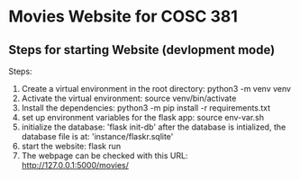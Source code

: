 # Movies Website for COSC 381
## Steps for starting Website (devlopment mode)

Steps:
  1.  Create a virtual environment in the root directory: python3 -m venv venv
  2.  Activate the virtual environment: source venv/bin/activate
  3.  Install the dependencies: python3 -m pip install -r requirements.txt
  4.  set up environment variables for the flask app: source env-var.sh
  5.  initialize the database: 'flask init-db' after the database is intialized, 
      the database file is at: 'instance/flaskr.sqlite'
  6.  start the website: flask run
  7.  The webpage can be checked with this URL:  http://127.0.0.1:5000/movies/